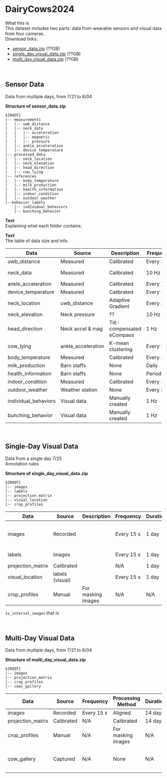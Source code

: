 # DairyCows2024


What this is\
This dataset includes two parts: data from wearable sensors and visual data from four cameras.\
Download links:
* [sensor_data.zip](link1) (??GB)
* [single_day_visual_data.zip](link1) (??GB)
* [multi_day_visual_data.zip](link1) (??GB)

<br />

Sensor Data
------

Data from multiple days, from 7/21 to 8/04

**Structure of sensor_data.zip**

```
${ROOT}
|-- measurements 
|   |-- uwb_distance
|   |-- neck_data
|   |   |-- acceleration
|   |   |-- magnetic
|   |   |-- pressure
|   |-- ankle_acceleration
|   |-- device_temperature
|-- processed_data
|   |-- neck_location
|   |-- neck_elevation
|   |-- head_direction
|   |-- cow_lying
|-- references 
|   |-- body_temperature
|   |-- milk_production
|   |-- health_information
|   |-- indoor_condition
|   |-- outdoor_weather
|--behavior_labels
    |-- individual_behaviors
    |-- bunching_behavior

```
**Text**\
Explaining what each folder contains.

**Text**\
The table of data size and info.

| Data | Source | Description | Frequency| Duration | Size   |
|-------------|--------|-----------|----------|----------|--------|
| uwb_distance| Measured | Calibrated | Every 15 s  | 14 days  |        |
| neck_data   | Measured | Calibrated  | 10 Hz | 14 days  | 9.6 GB |
| ankle_acceleration| Measured | Calibrated |Every 1 m  | 14 days  |        |
|device_temperature| Measured | Calibrated |Every 15 s | 14 days  |        |
|neck_location|uwb_distance|Adaptive Gradient | Every 15 s|14 days  |        |
|neck_elevation|Neck pressure| ?? | 10 Hz | 14 days |
|head_direction|Neck accel & mag| Tilt-compensated eCompass | 1 Hz|14 days| |
|cow_lying | ankle_acceleration | K-mean clustering | Every 1 m | 14 days | |
|body_temperature  | Measured | Calibrated  | Every 1 m    | 14 days | |
|milk_production   | Barn staffs | None  | Daily  | 14 days | | 
|health_information| Barn staffs | None  | Periodically | 14 days | |
|indoor_condition  | Measured | Calibrated | Every 1 m | 14 days | |
|outdoor_weather   | Weather station | None | Every 3 m    | 14 days | |
|individual_behaviors| Visual data | Manually created  | 1 Hz| 1 day | |
|bunching_behavior| Visual data | Manually created | 1 Hz | 1 day | |

<br />

Single-Day Visual Data
------

Data from a single day 7/25\
Annotation rules

**Structure of single_day_visual_data.zip**
```
${ROOT}
|-- images
|-- labels
|-- projection_matrix
|-- visual_location
|-- crop_profiles
```

| Data | Source | Description | Frequency | Duration | Size   |
|-------------|--------|-----------|----------|----------|--------|
| images| Recorded |  | Every 15 s | 1 day  | 20k imgs, 20 GB |
| labels   |images | | Every 15 s | 1 day  | 20k labels |
| projection_matrix |Calibrated|  | N/A| 1 day  |        |
| visual_location | labels (visual) | |Every 15 s | 1 day  |
| crop_profiles| Manual | For masking images | N/A | N/A | |

```1s_interval_images``` that is

<br />

Multi-Day Visual Data
------

Data from multiple days, from 7/21 to 8/04

**Structure of multi_day_visual_data.zip**
```
${ROOT}
|-- images
|-- projection_matrix
|-- crop_profiles
|-- cows_gallery
```

| Data | Source | Frequency | Processing Method | Duration | Size   |
|-------------|--------|-----------|----------|----------|--------|
| images| Recorded | Every 15 s| Aligned | 14 day  |   ? GB     |
| projection_matrix |Calibrated | N/A | Calibrated | 14 days  |        |
| crop_profiles | Manual | N/A | For masking images | N/A | |
| cow_gallery |Captured | N/A | None | N/A  | 500 imgs, 1.92 GB |